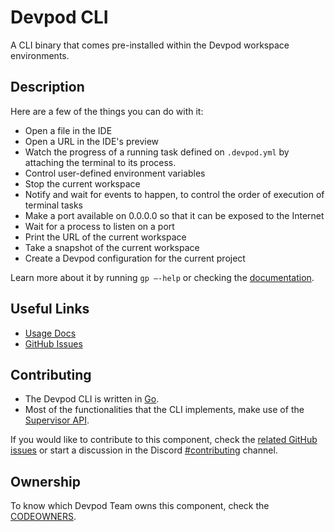 # Devpod CLI

A CLI binary that comes pre-installed within the Devpod workspace environments.

## Description

Here are a few of the things you can do with it:

- Open a file in the IDE
- Open a URL in the IDE's preview
- Watch the progress of a running task defined on `.devpod.yml` by attaching the terminal to its process.
- Control user-defined environment variables
- Stop the current workspace
- Notify and wait for events to happen, to control the order of execution of terminal tasks
- Make a port available on 0.0.0.0 so that it can be exposed to the Internet
- Wait for a process to listen on a port
- Print the URL of the current workspace
- Take a snapshot of the current workspace
- Create a Devpod configuration for the current project

Learn more about it by running `gp —-help` or checking the [documentation](https://www.devpod.io/docs/command-line-interface/).

## Useful Links

- [Usage Docs](https://www.devpod.io/docs/command-line-interface)
- [GitHub Issues](https://github.com/khulnasoft/devpod/labels/component%3A%20gp%20cli)

## Contributing

- The Devpod CLI is written in [Go](https://go.dev/).
- Most of the functionalities that the CLI implements, make use of the [Supervisor API](https://github.com/khulnasoft/devpod/tree/main/components/supervisor-api).

If you would like to contribute to this component, check the [related GitHub issues](https://github.com/khulnasoft/devpod/labels/component%3A%20gp%20cli) or start a discussion in the Discord [#contributing](https://discord.com/channels/816244985187008514/885406100436951080) channel.

## Ownership

To know which Devpod Team owns this component, check the [CODEOWNERS](https://github.com/khulnasoft/devpod/blob/main/.github/CODEOWNERS).
